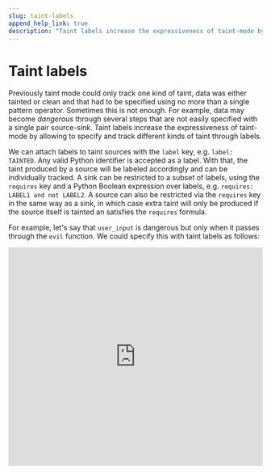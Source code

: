 ```yaml
---
slug: taint-labels
append_help_link: true
description: "Taint labels increase the expressiveness of taint-mode by allowing to specify and track different kinds of taint through labels."
---
```


# Taint labels

Previously taint mode could only track one kind of taint, data was either tainted or clean and that had to be specified using no more than a single pattern operator. Sometimes this is not enough. For example, data may become _dangerous_ through several steps that are not easily specified with a single pair source-sink. Taint labels increase the expressiveness of taint-mode by allowing to specify and track different kinds of taint through labels. 

We can attach labels to taint sources with the `label` key, e.g. `label: TAINTED`. Any valid Python identifier is accepted as a label. With that, the taint produced by a source will be labeled accordingly and can be individually tracked. A sink can be restricted to a subset of labels, using the `requires` key and a Python Boolean expression over labels, e.g. `requires: LABEL1 and not LABEL2`. A source can also be restricted via the `requires` key in the same way as a sink, in which case extra taint will only be produced if the source itself is tainted an satisfies the `requires` formula.

For example, let's say that `user_input` is dangerous but only when it passes through the `evil` function. We could specify this with taint labels as follows:

<iframe src="https://semgrep.dev/embed/editor?snippet=PwKY" border="0" frameBorder="0" width="100%" height="432"></iframe>

<!--
TODO: For some reason the embedded editor doesn't like the rule, even though the Playground can run it.

Interestingly, you can (ab)use taint labels to write some [typestate analyses](https://en.wikipedia.org/wiki/Typestate_analysis)!

<iframe src="https://semgrep.dev/embed/editor?snippet=DYxo" border="0" frameBorder="0" width="100%" height="432"></iframe>
-->
